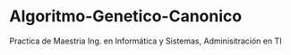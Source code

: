 # Algoritmo-Genetico-Canonico
Practica de Maestria Ing. en Informática y Sistemas, Adminisitración en TI
